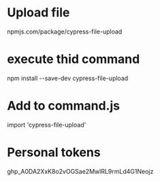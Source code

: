 # Upload file 
npmjs.com/package/cypress-file-upload

# execute thid command 
npm install --save-dev cypress-file-upload

# Add to command.js
import 'cypress-file-upload'

# Personal tokens 
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